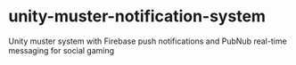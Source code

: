 # unity-muster-notification-system
Unity muster system with Firebase push notifications and PubNub real-time messaging for social gaming
